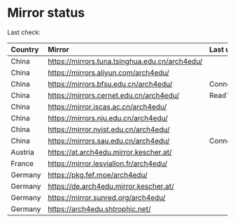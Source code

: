 <script src="./time.js"></script>
# Mirror status
Last check: <script type="text/javascript">localize(1751124252.7288737);</script>

|Country|Mirror|Last update|
|:------|:-----|:----------|
|China|https://mirrors.tuna.tsinghua.edu.cn/arch4edu/|<script type="text/javascript">localize(1751093104);</script>|
|China|https://mirrors.aliyun.com/arch4edu/|<script type="text/javascript">localize(1751093104);</script>|
|China|https://mirrors.bfsu.edu.cn/arch4edu/|ConnectionError|
|China|https://mirrors.cernet.edu.cn/arch4edu/|ReadTimeout|
|China|https://mirror.iscas.ac.cn/arch4edu/|<script type="text/javascript">localize(1750574662);</script>|
|China|https://mirrors.nju.edu.cn/arch4edu/|<script type="text/javascript">localize(1751006946);</script>|
|China|https://mirror.nyist.edu.cn/arch4edu/|<script type="text/javascript">localize(1751093104);</script>|
|China|https://mirrors.sau.edu.cn/arch4edu/|ConnectionError|
|Austria|https://at.arch4edu.mirror.kescher.at/|<script type="text/javascript">localize(1751093104);</script>|
|France|https://mirror.lesviallon.fr/arch4edu/|<script type="text/javascript">localize(1751093104);</script>|
|Germany|https://pkg.fef.moe/arch4edu/|<script type="text/javascript">localize(1751093104);</script>|
|Germany|https://de.arch4edu.mirror.kescher.at/|<script type="text/javascript">localize(1751093104);</script>|
|Germany|https://mirror.sunred.org/arch4edu/|<script type="text/javascript">localize(1751093104);</script>|
|Germany|https://arch4edu.shtrophic.net/|<script type="text/javascript">localize(1751093104);</script>|

<script src="./tablefilter/tablefilter.js"></script>
<script src="./table.js"></script>